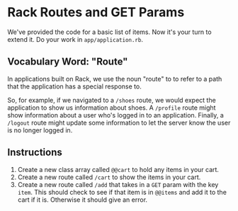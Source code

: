 # Rack Routes and GET Params

We've provided the code for a basic list of items. Now it's your turn to extend it.
Do your work in `app/application.rb`.

## Vocabulary Word: "Route"

In applications built on Rack, we use the noun "route" to to refer to a path
that the application has a special response to.

So, for example, if we navigated to a `/shoes` route, we would expect the
application to show us information about shoes. A `/profile` route might show
information about a user who's logged in to an application. Finally, a `/logout`
route might update some information to let the server know the user is no longer
logged in.

## Instructions

  1. Create a new class array called `@@cart` to hold any items in your cart.
  2. Create a new route called `/cart` to show the items in your cart.
  3. Create a new route called `/add` that takes in a `GET` param with the key `item`. This should check to see if that item is in `@@items` and add it to the cart if it is. Otherwise it should give an error.
